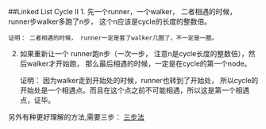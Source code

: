 ##Linked List Cycle II 
1. 
	先一个runner，一个walker， 二者相遇的时候， runner步walker多跑了n步， 这个n应该是cycle的长度的整数倍。
	
	证明： 二者相遇的时候， runner一定是套了walker几圈了，不一定是一圈。

2. 
	如果重新让一个 runner跑n步（一次一步， 注意n是cycle长度的整数倍），然后walker才开始跑， 那么最后相遇的时候，一定是在cycle的第一个node。
	
	证明： 因为walker走到开始处的时候，runner也转到了开始处， 所以cycle的开始处是一个相遇点。而且在这个点之前不可能相遇，所以这是第一个相遇点，证毕。

另外有种更好理解的方法,需要三步：
[三步法](http://blog.csdn.net/whuwangyi/article/details/14103993)



